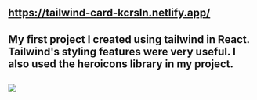 ## https://tailwind-card-kcrsln.netlify.app/ <br>

## My first project I created using tailwind in React. Tailwind's styling features were very useful. I also used the heroicons library in my project. <br>

## <img src="./public/tailwind-gif.gif" > <br>

